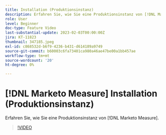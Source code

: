 ```yaml
---
title: Installation (Produktionsinstanz)
description: Erfahren Sie, wie Sie eine Produktionsinstanz von [!DNL Marketo Measure].
role: User
level: Beginner
doc-type: Feature Video
last-substantial-update: 2023-02-03T00:00:00Z
jira: KT-11823
thumbnail: 347185.jpeg
exl-id: c868532d-b6f9-4236-b431-d614189a9749
source-git-commit: b60003c6fa73401ca980a46ae47be00a1bb457ae
workflow-type: tm+mt
source-wordcount: '20'
ht-degree: 0%

---
```


# [!DNL Marketo Measure] Installation (Produktionsinstanz)

Erfahren Sie, wie Sie eine Produktionsinstanz von [!DNL Marketo Measure].

>[!VIDEO](https://video.tv.adobe.com/v/347185/?quality=12&learn=on)
